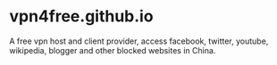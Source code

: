 vpn4free.github.io
==================

A free vpn host and client provider, access facebook, twitter, youtube, wikipedia, blogger and other blocked websites in China.
